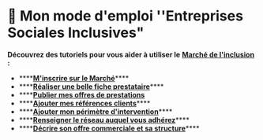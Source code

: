 # 📕 Mon mode d'emploi ''Entreprises Sociales Inclusives"

**Découvrez des tutoriels pour vous aider à utiliser le** [**Marché de l'inclusion**](https://lemarche.inclusion.beta.gouv.fr/) **:**

* \*\*\*\*[**M'inscrire sur le Marché**](minscrire-sur-le-marche.md)\*\*\*\*
* \*\*\*\*[**Réaliser une belle fiche prestataire**](realiser-une-belle-fiche-prestataire.md)\*\*\*\*
* \*\*\*\*[**Publier mes offres de prestations**](publier-mon-offre-de-prestation.md)
* \*\*\*\*[**Ajouter mes références clients**](ajouter-mes-references-clients.md)\*\*\*\*
* \*\*\*\*[**Ajouter mon périmètre d'intervention**](ajouter-votre-perimetre-dintervention.md)\*\*\*\*
* \*\*\*\*[**Renseigner le réseau auquel vous adhérez**](renseigner-le-reseau-auquel-vous-adherez.md)\*\*\*\*
* \*\*\*\*[**Décrire son offre commerciale et sa structure**](decrire-son-offre-commerciale-et-sa-structure.md)\*\*\*\*



